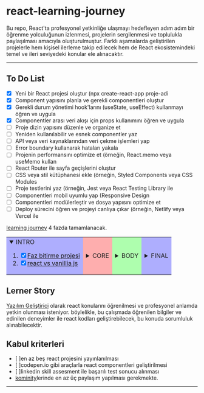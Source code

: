 # react-learning-journey
Bu repo, React'ta profesyonel yetkinliğe ulaşmayı hedefleyen adım adım bir öğrenme yolculuğunun izlenmesi, projelerin sergilenmesi ve toplulukla paylaşılması amacıyla oluşturulmuştur. Farklı aşamalarda geliştirilen projelerle hem kişisel ilerleme takip edilecek hem de React ekosistemindeki temel ve ileri seviyedeki konular ele alınacaktır.

---
## To Do List
- [x] Yeni bir React projesi oluştur (npx create-react-app proje-adi
- [x] Component yapısını planla ve gerekli componentleri oluştur
- [x] Gerekli durum yönetimi hook'larını (useState, useEffect) kullanmayı öğren ve uygula
- [x] Componentler arası veri akışı için props kullanımını öğren ve uygula
- [ ] Proje dizin yapısını düzenle ve organize et
- [ ] Yeniden kullanılabilir ve esnek componentler yaz
- [ ] API veya veri kaynaklarından veri çekme işlemleri yap
- [ ] Error boundary kullanarak hataları yakala
- [ ] Projenin performansını optimize et (örneğin, React.memo veya useMemo kullan
- [ ] React Router ile sayfa geçişlerini oluştur
- [ ] CSS veya stil kütüphanesi ekle (örneğin, Styled Components veya CSS Modules
- [ ] Proje testlerini yaz (örneğin, Jest veya React Testing Library ile
- [ ] Componentleri mobil uyumlu yap (Responsive Design
- [ ] Componentleri modülerleştir ve dosya yapısını optimize et
- [ ] Deploy sürecini öğren ve projeyi canlıya çıkar (örneğin, Netlify veya Vercel ile

[learning journey] 4 fazda tamamlanacak.
<table>
    <tr>
        <td style="background:#0000ff50;">
            <details open><summary>INTRO</summary>
                <ol>
                    <li><input type="checkbox" checked/><a href="#">Faz bitirme projesi</a></li>
                    <li><input type="checkbox" checked/><a href="#">react vs vanillia js</a></li>
                </ol>
            </details>
        </td>
        <td style="background:#ff000050">
            <details><summary>CORE</summary>
                <ol>
                    <li><input type="checkbox"/><a href="#">Faz bitirme projesi</a></li>
                </ol>
            </details>
        </td>
        <td style="background:#00ff0050">
            <details><summary>BODY</summary>
                <ol>
                    <li><input type="checkbox"/><a href="#">Faz bitirme projesi</a></li>
                </ol>
            </details>
        </td>
        <td style="background:#0000ff50">
            <details><summary>FINAL</summary>
                <ol>
                    <li><input type="checkbox"/><a href="#">Faz bitirme projesi</a></li>
                </ol>
            </details>
        </td>
    </tr>
</table>

## Lerner Story
[Yazılım Geliştirici] olarak react konularını öğrenilmesi ve profesyonel anlamda yetkin olunması isteniyor. böylelikle, bu çalışmada öğrenilen bilgiler ve edinilen deneyimler ile react kodları geliştirebilecek, bu konuda sorumluluk alınabilecektir. 

## Kabul kriterleri
- [ ]en az beş react projesini yayınlanılması
- [ ]codepen.io gibi araçlarla react componentleri geliştirilmesi
- [ ]linkedin skill assesment ile başarılı test sonucu alınması
- [ ][Yazılım Geliştirici] [kominity]lerinde en az üç paylaşım yapılması 
gerekmekte.

---

[learning journey]: #learning-journey "öğrenme macerası"
[Yazılım Geliştirici]: #software-developer "software developer"
[kominity]: #communinty "topluluk"